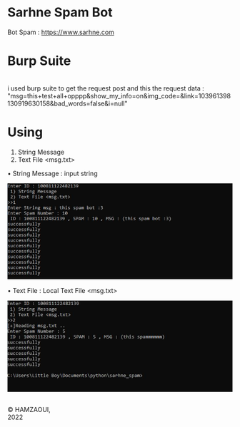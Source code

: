 # Sarhne Spam Bot

Bot Spam : https://www.sarhne.com

# Burp Suite
<br> i used burp suite to get the request post and this the request data :<br>
  "msg=this+test+all+opppp&show_my_info=on&img_code=&link=103961398130919630158&bad_words=false&i=null"


# Using

  1) String Message 
  2) Text File <msg.txt> 

  •	String Message : input string <br>	


![](Screenshot/cap.JPG)<br>

  •	Text File      : Local Text File <msg.txt>
	


![](Screenshot/cap2.JPG)


<footer>
<p style="float:left; width: 20%;">
© HAMZAOUI, 2022
</p>
<p style="float:left; width: 60%; text-align:center;">
</p>
</footer>

